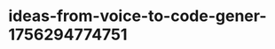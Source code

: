 # ideas-from-voice-to-code-gener-1756294774751
```json [ { "title": "Voice-Activated Debugging Assistant", "description": "أداة تستخدم الذكاء الاصطناعي لمساعدة المبرمجين في تصحيح الأخطاء البرمجية من خلال الأوامر الصوتية.", "mvp_plan": "إنشاء واجهة بسيطة تتيح للمستخدمين التحدث إلى التطبيق، حيث يقوم بتحليل الشيفرة البرمجية المقترحة وتقديم اقتراحات للتصحيح. استخدام مكتبات التعرف على الصوت مثل G...
